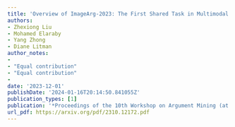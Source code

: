```yaml
---
title: 'Overview of ImageArg-2023: The First Shared Task in Multimodal Argument Mining'
authors:
- Zhexiong Liu
- Mohamed Elaraby
- Yang Zhong
- Diane Litman
author_notes:
-
- "Equal contribution"
- "Equal contribution"
- 
date: '2023-12-01'
publishDate: '2024-01-16T20:14:50.841055Z'
publication_types: [1]
publication: '*Proceedings of the 10th Workshop on Argument Mining (at EMNLP)*'
url_pdf: https://arxiv.org/pdf/2310.12172.pdf
---
```

